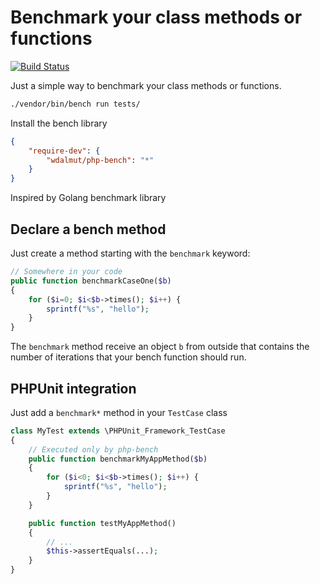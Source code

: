 # Benchmark your class methods or functions

[![Build Status](https://travis-ci.org/wdalmut/php-bench.svg?branch=master)](https://travis-ci.org/wdalmut/php-bench)

Just a simple way to benchmark your class methods or functions.

```sh
./vendor/bin/bench run tests/
```

Install the bench library

```json
{
    "require-dev": {
        "wdalmut/php-bench": "*"
    }
}
```

Inspired by Golang benchmark library

## Declare a bench method

Just create a method starting with the `benchmark` keyword:

```php
// Somewhere in your code
public function benchmarkCaseOne($b)
{
    for ($i=0; $i<$b->times(); $i++) {
        sprintf("%s", "hello");
    }
}
```

The `benchmark` method receive an object `b` from outside that contains the
number of iterations that your bench function should run.

## PHPUnit integration

Just add a `benchmark*` method in your `TestCase` class

```php
class MyTest extends \PHPUnit_Framework_TestCase
{
    // Executed only by php-bench
    public function benchmarkMyAppMethod($b)
    {
        for ($i<0; $i<$b->times(); $i++) {
            sprintf("%s", "hello");
        }
    }

    public function testMyAppMethod()
    {
        // ...
        $this->assertEquals(...);
    }
}
```

